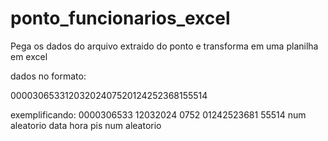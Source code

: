 # ponto_funcionarios_excel
Pega os dados do arquivo extraido do ponto e transforma em uma planilha em excel

dados no formato:

00003065331203202407520124252368155514

exemplificando:
0000306533 12032024 0752 01242523681 55514
num aleatorio  data    hora     pis     num aleatorio
